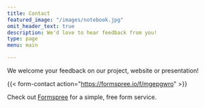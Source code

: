 ```yaml
---
title: Contact
featured_image: "/images/notebook.jpg"
omit_header_text: true
description: We'd love to hear feedback from you!
type: page
menu: main

---
```


We welcome your feedback on our project, website or presentation!


{{< form-contact action="https://formspree.io/f/mgepgwro"  >}}


Check out [Formspree](https://formspree.io/) for a simple, free form service. 